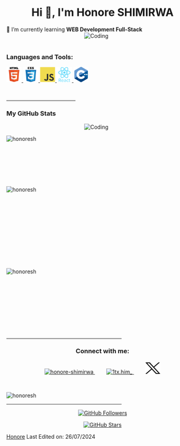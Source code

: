 <h1 align="center">Hi 👋, I'm Honore SHIMIRWA</h1>



🌱 I’m currently learning **WEB Development Full-Stack**
<img align="right" alt="Coding" width="300" src="https://i.pinimg.com/originals/81/17/8b/81178b47a8598f0c81c4799f2cdd4057.gif">

<br>
<h3 align="left">Languages and Tools:</h3>
<p align="left">
  <a href="https://www.w3.org/html/" target="_blank" rel="noreferrer">
    <img src="https://raw.githubusercontent.com/devicons/devicon/master/icons/html5/html5-original-wordmark.svg" alt="html5" width="40" height="40"/>
  </a>
  <a href="https://www.w3schools.com/css/" target="_blank" rel="noreferrer">
    <img src="https://raw.githubusercontent.com/devicons/devicon/master/icons/css3/css3-original-wordmark.svg" alt="css3" width="40" height="40"/>
  </a>
  <a href="https://developer.mozilla.org/en-US/docs/Web/JavaScript" target="_blank" rel="noreferrer">
    <img src="https://raw.githubusercontent.com/devicons/devicon/master/icons/javascript/javascript-original.svg" alt="javascript" width="40" height="40"/>
  </a>
  <a href="https://reactjs.org/" target="_blank" rel="noreferrer">
    <img src="https://raw.githubusercontent.com/devicons/devicon/master/icons/react/react-original-wordmark.svg" alt="react" width="40" height="40"/>
  </a>
  <a href="https://isocpp.org/" target="_blank" rel="noreferrer">
    <img src="https://raw.githubusercontent.com/devicons/devicon/master/icons/cplusplus/cplusplus-original.svg" alt="cplusplus" width="40" height="40"/>
  </a>
</p><br>

<hr width="36%">

<h3>My GitHub Stats</h3>
<img align="right" alt="Coding" width="300" src="https://cdn.dribbble.com/users/1277312/screenshots/14733298/media/39b1045e593737587dd60e42c8422d1f.gif">

<br>

<p>
  <img align="left" src="https://github-readme-stats.vercel.app/api/top-langs?username=honoresh&show_icons=true&theme=dark&locale=en&layout=compact" alt="honoresh" />
</p>

<br><br><br><br><br><br><br>
<p>&nbsp;<img align="left" src="https://github-readme-stats.vercel.app/api?username=honoresh&show_icons=true&theme=dark&locale=en" alt="honoresh" /></p>
<br><br><br><br><br><br><br><br><br><br>

<p><img align="left" src="https://github-readme-streak-stats.herokuapp.com/?user=honoresh&theme=dark" alt="honoresh" /></p>
<br><br><br><br><br><br><br><br><br><br>

<hr width="60%">

<h3 align="center">Connect with me:</h3>
<p align="center">
 <div align="center" style="margin-top: 20px;">
  <a href="https://www.linkedin.com/in/honore-shimirwa-5a854428a/" target="blank" style="margin: 0 15px;">
    <img src="https://raw.githubusercontent.com/rahuldkjain/github-profile-readme-generator/master/src/images/icons/Social/linked-in-alt.svg" alt="honore-shimirwa" height="30" width="40"/>
  </a>
  <a href="https://www.instagram.com/1tx.him_/" target="blank" style="margin: 0 15px;">
    <img src="https://raw.githubusercontent.com/rahuldkjain/github-profile-readme-generator/master/src/images/icons/Social/instagram.svg" alt="1tx.him_" height="30" width="40"/>
  </a>
  <a href="https://x.com/Lodj1k" target="blank" style="margin: 0 15px;">
    <img src="https://raw.githubusercontent.com/devicons/devicon/master/icons/twitter/twitter-original.svg" alt="Twitter" height="30" width="40"/>
  </a>
</div>
</p>
<br>
<p align="left">
  <img src="https://komarev.com/ghpvc/?username=honoresh&label=Profile%20views&color=0e75b6&style=flat" alt="honoresh" />
</p>

<hr width="60%">

<p align="center">
  <a href="https://github.com/honoresh" target="_blank">
    <img src="https://img.shields.io/github/followers/honoresh?style=social" alt="GitHub Followers" />
  </a>
</p>

<p align="center">
  <a href="https://github.com/honoresh" target="_blank">
    <img src="https://img.shields.io/github/stars/honoresh?style=social" alt="GitHub Stars" />
  </a>
</p>


[Honore](https://github.com/honoresh)
Last Edited on: 26/07/2024
